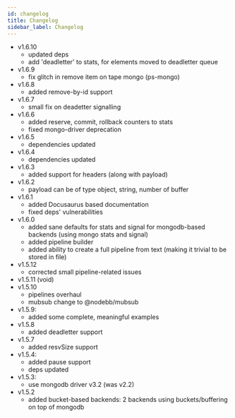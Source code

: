 ```yaml
---
id: changelog
title: Changelog
sidebar_label: Changelog
---
```

* v1.6.10
  * updated deps
  * add 'deadletter' to stats, for elements moved to deadletter queue
* v1.6.9
  * fix glitch in remove item on tape mongo (ps-mongo)
* v1.6.8
  * added remove-by-id support 
* v1.6.7
  * small fix on deadetter signalling   
* v1.6.6
  * added reserve, commit, rollback counters to stats
  * fixed mongo-driver deprecation
* v1.6.5
  * dependencies updated
* v1.6.4
  * dependencies updated
* v1.6.3
  * added support for headers (along with payload)
* v1.6.2
  * payload can be of type object, string, number of buffer
* v1.6.1
  * added Docusaurus based documentation
  * fixed deps' vulnerabilities
* v1.6.0
  * added sane defaults for stats and signal for mongodb-based backends (using mongo stats and signal)
  * added pipeline builder
  * added ability to create a full pipeline from text (making it trivial to be stored in file)
* v1.5.12
  * corrected small pipeline-related issues
* v1.5.11 (void)
* v1.5.10
  * pipelines overhaul
  * mubsub change to @nodebb/mubsub
* v1.5.9:
  * added some complete, meaningful examples
* v1.5.8
  * added deadletter support
* v1.5.7
  * added resvSize support
* v1.5.4:
  * added pause support
  * deps updated
* v1.5.3:
  * use mongodb driver v3.2 (was v2.2)
* v1.5.2
  * added bucket-based backends: 2 backends using buckets/buffering on top of mongodb
